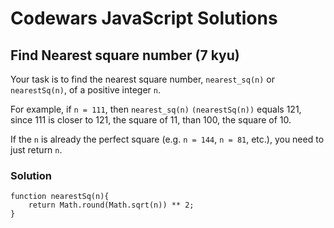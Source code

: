 # Codewars JavaScript Solutions

## Find Nearest square number (7 kyu)

Your task is to find the nearest square number, `nearest_sq(n)` or `nearestSq(n)`, of a positive integer `n`.

For example, if `n = 111`, then `nearest_sq(n)` `(nearestSq(n))` equals 121, since 111 is closer to 121, the square of 11, than 100, the square of 10.

If the `n` is already the perfect square (e.g. `n = 144`, `n = 81`, etc.), you need to just return `n`.

### Solution

```
function nearestSq(n){
    return Math.round(Math.sqrt(n)) ** 2;
}
```
